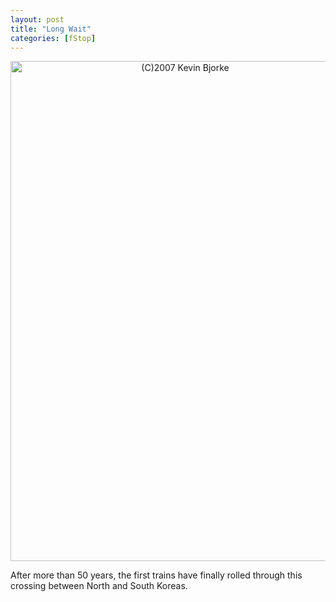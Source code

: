```yaml
---
layout: post
title: "Long Wait"
categories: [fStop]
---
```

<center><img title="(C)2007 Kevin Bjorke" src="http://www.botzilla.com/blog/pix2007/Aug03r-08-2007.jpg" width="543" height="800" border="0" align="center" /></center>

After more than 50 years, the first trains have finally rolled through this crossing between North and South Koreas.


